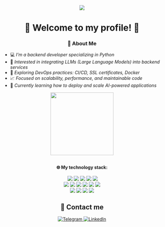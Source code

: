 <!-- Подключаем FontAwesome (один раз в начале документа) --> 
<link href="https://cdnjs.cloudflare.com/ajax/libs/font-awesome/6.4.0/css/all.min.css" rel="stylesheet"> 

<div id="header" align="center"> 
  <a href="https://github.com/belskirill"> 
    <img src="https://i.imgur.com/weIs420.jpeg"/>
  </a> 
</div> 

<div id="badges" align="center"> 
  <h1>👋 Welcome to my profile! 👋</h1> 
</div> 

<div align="center"> 
  <h3> 📖 About Me </h3> 
</div> 

<p> 
<ul> 
  <li>💻 <em>I’m a backend developer specializing in Python</em></li> 
  <li>🧠 <em>Interested in integrating LLMs (Large Language Models) into backend services</em></li> 
  <li>🔧 <em>Exploring DevOps practices: CI/CD, SSL certificates, Docker</em></li> 
  <li>📈 <em>Focused on scalability, performance, and maintainable code</em></li> 
  <li>🚀 <em>Currently learning how to deploy and scale AI-powered applications</em></li> 
</ul> 
</p> 

<div id="header" align="center"> 
  <a href="https://github.com/belskirill"> 
    <img src="https://media3.giphy.com/media/v1.Y2lkPTc5MGI3NjExeDFvM3FxeHV4cXRmOXFnN2hiaHd3M2NvZGxqeG5icHdraHh4aDVvbCZlcD12MV9pbnRlcm5hbF9naWZfYnlfaWQmY3Q9cw/1CsHxj6Q2iEeH4HhT7/giphy.gif" width="200"/>
  </a> 
</div> 

<h2></h2> 

<div id="badges" align="center" > 
  <h4> 🌐 My technology stack: </h4> 

  <a href="https://docs.python.org/3.13/"><img src="https://img.shields.io/badge/Python-gray?logo=python&logoColor=white&labelColor=3776AB" alt=""></a> 
  <a href="https://www.postgresql.org/docs/"><img src="https://img.shields.io/badge/Postgresql-gray?style=flat&logo=postgresql&logoColor=white&logoSize=100&labelColor=3a6c94"></a> 
  <a href="https://git-scm.com/doc"><img src="https://img.shields.io/badge/Git-gray?style=flat&logo=git&logoColor=white&logoSize=100&labelColor=f1563b"></a> 
  <a href="https://fastapi.tiangolo.com/"><img src="https://img.shields.io/badge/FastApi-gray?style=flat&logo=fastapi&logoColor=white&logoSize=100&labelColor=1b9a8e"></a> 
  <a href="https://docs.pydantic.dev/latest/"><img src="https://img.shields.io/badge/Pydantic-gray?style=flat&logo=pydantic&logoColor=white&labelColor=pink"></a> 
  <a href="https://docs.pytest.org/en/stable/"><img src="https://img.shields.io/badge/Pytest-gray?style=flat&logo=pytest&logoColor=white&labelColor=green"></a> 
  <br/>
  <a href="https://docs.sqlalchemy.org/en/20/"><img src="https://img.shields.io/badge/sqlalchemy-gray?style=flat&logo=sqlalchemy&logoColor=white&logoSize=100&labelColor=cc302e"></a> 
  <a href="https://docs.sqlalchemy.org/en/20/"><img src="https://img.shields.io/badge/celery-gray?style=flat&logo=Celery&logoColor=white&labelColor=%2337814A"></a> 
  <a href="https://docs.docker.com/"><img src="https://img.shields.io/badge/redis-gray?style=flat&logo=Redis&logoColor=white&labelColor=%23FF4438"></a> 
  <a href="https://docs.docker.com/"><img src="https://img.shields.io/badge/Docker-gray?style=flat&logo=docker&logoColor=white&logoSize=100&labelColor=2668ee"></a> 
  <a href="https://nginx.org/"><img src="https://img.shields.io/badge/Nginx-gray?style=flat&logo=nginx&logoColor=white&labelColor=%23228B22"></a> 
  <a href="https://docs.gitlab.com/ci/"><img src="https://img.shields.io/badge/Gitlab%20CI%2FCD-gray?style=flat&logo=gitlab&logoColor=white&labelColor=orange"></a>  
  <a href="https://swagger.io/docs/"><img src="https://img.shields.io/badge/Swagger-gray?style=flat&logo=swagger&logoColor=white&labelColor=%2385EA2D"></a> 
  <a href="https://learning.postman.com/docs/introduction/overview/"><img src="https://img.shields.io/badge/Postman-gray?style=flat&logo=postman&logoColor=white&labelColor=%23FF6C37"></a> 
  <a href="https://confluence.atlassian.com/jira"><img src="https://img.shields.io/badge/Jira-gray?style=flat&logo=jira&logoColor=white&logoSize=100&labelColor=%230052CC"></a> 
  <a href="https://confluence.atlassian.com/alldoc/confluence-documentation-directory-12877996.html"><img src="https://img.shields.io/badge/Confluence-gray?style=flat&logo=confluence&logoColor=white&logoSize=100&labelColor=%23172B4D" ></a> 
</div> 

<h2></h2> 

<div align="center">

  <h2>📩 Contact me</h2>

  <!-- Telegram -->
  <a href="https://t.me/belskirill" target="_blank">
    <img src="https://img.shields.io/badge/Telegram-2CA5E0?style=for-the-badge&logo=telegram&logoColor=white" alt="Telegram"/>
  </a>
  <!-- LinkedIn -->
  <a href="https://linkedin.com/in/belskirill" target="_blank">
    <img src="https://img.shields.io/badge/LinkedIn-0A66C2?style=for-the-badge&logo=linkedin&logoColor=white" alt="LinkedIn"/>
  </a>
</div>




